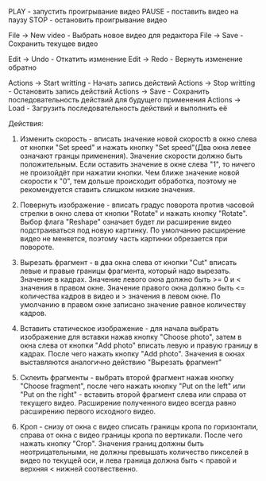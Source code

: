 PLAY - запустить проигрывание видео
PAUSE - поставить видео на паузу
STOP - остановить проигрывание видео

File -> New video - Выбрать новое видео для редактора
File -> Save - Сохранить текущее видео

Edit -> Undo - Откатить изменение
Edit -> Redo - Вернуть изменение обратно

Actions -> Start writting - Начать запись действий
Actions -> Stop writting - Остановить запись действий
Actions -> Save - Сохранить последовательность действий для будущего применения
Actions -> Load - Загрузить последовательность действий и выполнить её

Действия:
1) Изменить скорость - вписать значение новой скоростb в окно слева от кнопки "Set speed" и нажать кнопку "Set speed"(Два окна левее означают гранцы применения). Значение скорости должно быть положительным. Если оставить значение в окне слева "1", то ничего не произойдёт при нажатии кнопки. Чем ближе значение новой скорости к "0", тем дольше происходит обработка, поэтому не рекомендуется ставить слишком низкие значения.

2) Повернуть изображение - вписать градус поворота против часовой стрелки в окно слева от кнопки "Rotate" и нажать кнопку "Rotate". Выбор флага "Reshape" означает будет ли расширение видео подстраиваться под новую картинку. По умолчанию расширение видео не меняется, поэтому часть картинки обрезается при повороте.

3) Вырезать фрагмент - в два окна слева от кнопки "Cut" вписать левые и правые границы фрагмента, который надо вырезать. Значение в кадрах. Значение левого окна должно быть >= 0 и < значения в правом окне. Значение правого окна должно быть <= количества кадров в видео и > значения в левом окне. По умолчанию в правом окне записано значение равное количеству кадров.

4) Вставить статическое изображение - для начала выбрать изображение для вставки нажав кнопку "Choose photo", затем в окна слева от кнопки "Add photo" вписать левую и правую границу в кадрах. После чего нажать кнопку "Add photo". Значения в окнах выставляются аналогично действию "Вырезать фрагмент"

5) Склеить фрагменты - выбрать второй фрагмент нажав кнопку "Choose fragment", после чего нажать кнопку "Put on the left" или "Put on the right" - вставить второй фрагмент слева или справа от текущего видео. Расширение полученного видео всегда равно расширению первого исходного видео.

6) Кроп - снизу от окна с видео списать границы кропа по горизонтали, справа от окна с видео границы кропа по вертикали. После чего нажать кнопку "Crop". Значения границ должны быть неотрицательными, не должны превышать количество пикселей в видео по текущей оси, и лева граница должна быть < правой и верхняя < нижней соотвественно.

